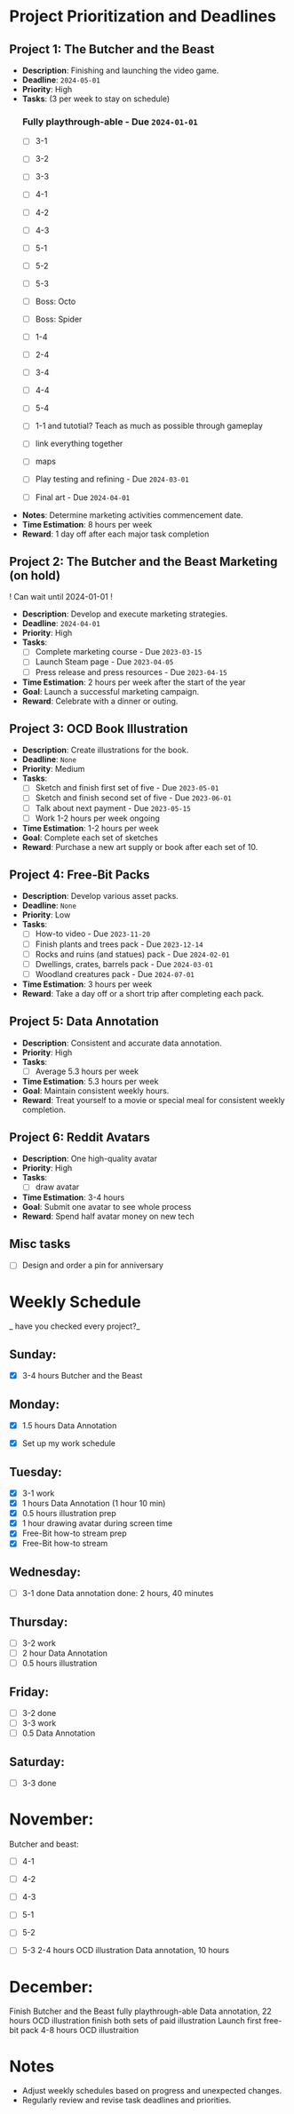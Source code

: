 # Project Prioritization and Deadlines

## Project 1: The Butcher and the Beast
- **Description**: Finishing and launching the video game.
- **Deadline**: `2024-05-01`
- **Priority**: High
- **Tasks**: (3 per week to stay on schedule)
  ### Fully playthrough-able - Due `2024-01-01`
	- [ ] 3-1
	- [ ] 3-2
	- [ ] 3-3
	
	- [ ] 4-1
	- [ ] 4-2
	- [ ] 4-3
	
	- [ ] 5-1
	- [ ] 5-2
	- [ ] 5-3
	
	- [ ] Boss: Octo
	- [ ] Boss: Spider
	- [ ] 1-4
	
	- [ ] 2-4
	- [ ] 3-4
	- [ ] 4-4
	
	- [ ] 5-4
	- [ ] 1-1 and tutotial?  Teach as much as possible through gameplay
	- [ ] link everything together
	- [ ] maps
  
  - [ ] Play testing and refining - Due `2024-03-01`
  - [ ] Final art - Due `2024-04-01`
- **Notes**: Determine marketing activities commencement date.
- **Time Estimation**: 8 hours per week
- **Reward**: 1 day off after each major task completion

## Project 2: The Butcher and the Beast Marketing (on hold)
! Can wait until 2024-01-01 !
- **Description**: Develop and execute marketing strategies.
- **Deadline**: `2024-04-01`
- **Priority**: High
- **Tasks**:
  - [ ] Complete marketing course - Due `2023-03-15`
  - [ ] Launch Steam page - Due `2023-04-05`
  - [ ] Press release and press resources - Due `2023-04-15`
- **Time Estimation**: 2 hours per week after the start of the year
- **Goal**: Launch a successful marketing campaign.
- **Reward**: Celebrate with a dinner or outing.

## Project 3: OCD Book Illustration
- **Description**: Create illustrations for the book.
- **Deadline**: `None`
- **Priority**: Medium
- **Tasks**:
  - [ ] Sketch and finish first set of five - Due `2023-05-01`
  - [ ] Sketch and finish second set of five - Due `2023-06-01`
  - [ ] Talk about next payment - Due `2023-05-15`
  - [ ] Work 1-2 hours per week ongoing
- **Time Estimation**: 1-2 hours per week
- **Goal**: Complete each set of sketches
- **Reward**: Purchase a new art supply or book after each set of 10.

## Project 4: Free-Bit Packs
- **Description**: Develop various asset packs.
- **Deadline**: `None`
- **Priority**: Low
- **Tasks**:
  - [ ] How-to video - Due `2023-11-20`
  - [ ] Finish plants and trees pack - Due `2023-12-14`
  - [ ] Rocks and ruins (and statues) pack - Due `2024-02-01`
  - [ ] Dwellings, crates, barrels pack - Due `2024-03-01`
  - [ ] Woodland creatures pack - Due `2024-07-01`
- **Time Estimation**: 3 hours per week
- **Reward**: Take a day off or a short trip after completing each pack.

## Project 5: Data Annotation
- **Description**: Consistent and accurate data annotation.
- **Priority**: High
- **Tasks**:
  - [ ] Average 5.3 hours per week
- **Time Estimation**: 5.3 hours per week
- **Goal**: Maintain consistent weekly hours.
- **Reward**: Treat yourself to a movie or special meal for consistent weekly completion.


## Project 6: Reddit Avatars
- **Description**: One high-quality avatar
- **Priority**: High
- **Tasks**:
  - [ ] draw avatar
- **Time Estimation**: 3-4 hours
- **Goal**: Submit one avatar to see whole process
- **Reward**: Spend half avatar money on new tech

## Misc tasks
- [ ] Design and order a pin for anniversary
# Weekly Schedule
_ have you checked every project?_

## Sunday:
- [x] 3-4 hours Butcher and the Beast

## Monday:
- [x] 1.5 hours Data Annotation
- [x] Set up my work schedule


## Tuesday:
- [x] 3-1 work
- [x] 1 hours Data Annotation (1 hour 10 min)
- [x] 0.5 hours illustration prep
- [x] 1 hour drawing avatar during screen time
- [x] Free-Bit how-to stream prep
- [x] Free-Bit how-to stream

## Wednesday:
- [ ] 3-1 done
Data annotation done: 2 hours, 40 minutes

## Thursday:
- [ ] 3-2 work
- [ ] 2 hour Data Annotation
- [ ] 0.5 hours illustration

## Friday:
- [ ] 3-2 done
- [ ] 3-3 work
- [ ] 0.5 Data Annotation

## Saturday:
- [ ] 3-3 done


# November:
Butcher and beast:
- [ ] 4-1
- [ ] 4-2
- [ ] 4-3

- [ ] 5-1
- [ ] 5-2
- [ ] 5-3
2-4 hours OCD illustration
Data annotation, 10 hours
# December:
Finish Butcher and the Beast fully playthrough-able 
Data annotation, 22 hours
OCD illustration finish both sets of paid illustration
Launch first free-bit pack
4-8 hours OCD illustraition
# Notes
- Adjust weekly schedules based on progress and unexpected changes.
- Regularly review and revise task deadlines and priorities.
